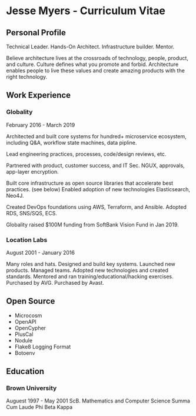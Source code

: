 # Jesse Myers - Curriculum Vitae

## Personal Profile

Technical Leader. Hands-On Architect. Infrastructure builder. Mentor.

Believe architecture lives at the crossroads of technology, people, product, and culture.
Culture defines what you promote and forbid. Architecture enables people to live these values
and create amazing products with the right technology.

## Work Experience

### Globality

February 2016 - March 2019

Architected and built core systems for hundred+ microservice ecosystem, including Q&A, workflow
state machines, data pipline.

Lead engineering practices, processes, code/design reviews, etc.

Partnered with product, customer success, and IT Sec. NGUX, approvals, app-layer encryption.

Built core infrastructure as open source libraries that accelerate best practices. (see below)
Enabled adoption of new technologies Elasticsearch, Neo4J.

Created DevOps foundations using AWS, Terraform, and Ansible. Adopted RDS, SNS/SQS, ECS.

Globality raised $100M funding from SoftBank Vision Fund in Jan 2019.


### Location Labs

August 2001 - January 2016

Many roles and hats. Designed and build key systems. Launched new products. Managed teams.
Adopted new technologies and created standards.
Mentored and ran training/educational/hacking exercises.
Purchased by AVG. Purchased by Avast.

## Open Source

 - Microcosm
 - OpenAPI
 - OpenCypher
 - PlusCal
 - Nodule
 - Flake8 Logging Format
 - Botoenv

## Education

### Brown University

Auguest 1997 - May 2001
ScB. Mathematics and Computer Science
Summa Cum Laude
Phi Beta Kappa
